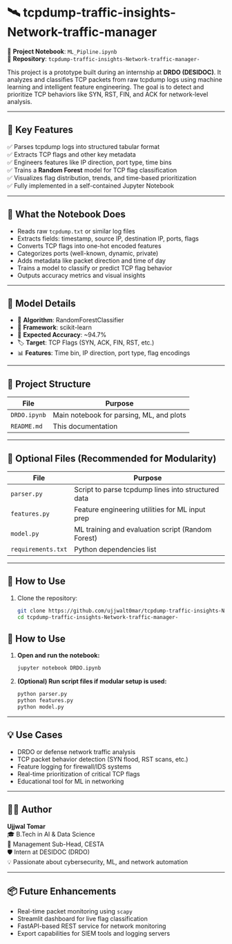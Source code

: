 # 🛰️ tcpdump-traffic-insights-Network-traffic-manager


🔗 **Project Notebook**: `ML_Pipline.ipynb`  
📁 **Repository**: `tcpdump-traffic-insights-Network-traffic-manager-`

This project is a prototype built during an internship at **DRDO (DESIDOC)**. It analyzes and classifies TCP packets from raw tcpdump logs using machine learning and intelligent feature engineering. The goal is to detect and prioritize TCP behaviors like SYN, RST, FIN, and ACK for network-level analysis.

---

## 📌 Key Features

✅ Parses tcpdump logs into structured tabular format  
✅ Extracts TCP flags and other key metadata  
✅ Engineers features like IP direction, port type, time bins  
✅ Trains a **Random Forest** model for TCP flag classification  
✅ Visualizes flag distribution, trends, and time-based prioritization  
✅ Fully implemented in a self-contained Jupyter Notebook  

---

## 🧠 What the Notebook Does

- Reads raw `tcpdump.txt` or similar log files  
- Extracts fields: timestamp, source IP, destination IP, ports, flags  
- Converts TCP flags into one-hot encoded features  
- Categorizes ports (well-known, dynamic, private)  
- Adds metadata like packet direction and time of day  
- Trains a model to classify or predict TCP flag behavior  
- Outputs accuracy metrics and visual insights

---

## 🧪 Model Details

- 📌 **Algorithm**: RandomForestClassifier  
- 🧠 **Framework**: scikit-learn  
- 🎯 **Expected Accuracy**: ~94.7%  
- 🏷️ **Target**: TCP Flags (SYN, ACK, FIN, RST, etc.)  
- 📊 **Features**: Time bin, IP direction, port type, flag encodings  

---

## 📁 Project Structure

| File             | Purpose                                        |
|------------------|------------------------------------------------|
| `DRDO.ipynb`     | Main notebook for parsing, ML, and plots       |
| `README.md`      | This documentation                             |

---

## 🔧 Optional Files (Recommended for Modularity)

| File            | Purpose                                              |
|-----------------|------------------------------------------------------|
| `parser.py`     | Script to parse tcpdump lines into structured data   |
| `features.py`   | Feature engineering utilities for ML input prep      |
| `model.py`      | ML training and evaluation script (Random Forest)    |
| `requirements.txt` | Python dependencies list                          |

---

## 🚀 How to Use

1. Clone the repository:
   ```bash
   git clone https://github.com/ujjwalt0mar/tcpdump-traffic-insights-Network-traffic-manager-.git
   cd tcpdump-traffic-insights-Network-traffic-manager-

## 🚀 How to Use

1. **Open and run the notebook:**
   ```bash
   jupyter notebook DRDO.ipynb
   ```

2. **(Optional) Run script files if modular setup is used:**
   ```bash
   python parser.py
   python features.py
   python model.py
   ```

---

## 💡 Use Cases

- DRDO or defense network traffic analysis  
- TCP packet behavior detection (SYN flood, RST scans, etc.)  
- Feature logging for firewall/IDS systems  
- Real-time prioritization of critical TCP flags  
- Educational tool for ML in networking  

---

## 🧑‍💻 Author

**Ujjwal Tomar**  
🎓 B.Tech in AI & Data Science  
📌 Management Sub-Head, CESTA  
🛡️ Intern at DESIDOC (DRDO)  
💡 Passionate about cybersecurity, ML, and network automation  

---

## 📦 Future Enhancements

- Real-time packet monitoring using `scapy`  
- Streamlit dashboard for live flag classification  
- FastAPI-based REST service for network monitoring  
- Export capabilities for SIEM tools and logging servers  
